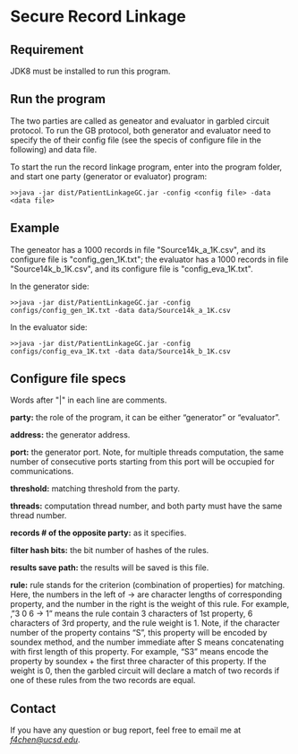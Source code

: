 Secure Record Linkage
====

Requirement
---
JDK8 must be installed to run this program.

Run the program
---
The two parties are called as geneator and evaluator in garbled circuit protocol. To run the GB protocol, both generator and evaluator need to specify the of their config file (see the specis of configure file in the following) and data file.

To start the run the record linkage program, enter into the program folder, and start one party (generator or evaluator) program:
```
>>java -jar dist/PatientLinkageGC.jar -config <config file> -data <data file>
```

Example
---
The geneator has a 1000 records in file "Source14k_a_1K.csv", and its configure file is "config_gen_1K.txt"; the evaluator has a 1000 records in file "Source14k_b_1K.csv", and its configure file is "config_eva_1K.txt".

In the generator side:
```
>>java -jar dist/PatientLinkageGC.jar -config configs/config_gen_1K.txt -data data/Source14k_a_1K.csv
```

In the evaluator side:
```
>>java -jar dist/PatientLinkageGC.jar -config configs/config_eva_1K.txt -data data/Source14k_b_1K.csv
```

Configure file specs
---
Words after "|" in each line are comments.

**party:**
the role of the program, it can be either “generator” or “evaluator”.

**address:**
the generator address.

**port:**
the generator port. Note, for multiple threads computation, the same number of consecutive ports starting from this port will be occupied for communications.

**threshold:**
matching threshold from the party.

**threads:**
computation thread number, and both party must have the same thread number.

**records # of the opposite party:**
as it specifies.

**filter hash bits:**
the bit number of hashes of the rules.

**results save path:**
the results will be saved is this file.

**rule:**
rule stands for the criterion (combination of properties) for matching. Here, the numbers in the left of ->  are character lengths of corresponding property, and the number in the right is the weight of this rule. For example, ‚”3  0  6 -> 1” means the rule contain 3 characters of 1st property, 6 characters of 3rd property, and the rule weight is 1. Note, if the character number of the property contains “S”,  this property will be encoded by soundex method, and the number immediate after S means concatenating with first length of this property. For example, “S3” means encode the property by soundex + the first three character of this property. If the weight is 0, then the garbled circuit will declare a match of two records if one of these rules from the two records are equal.

Contact
---
If you have any question or bug report, feel free to email me at *f4chen@ucsd.edu*.
